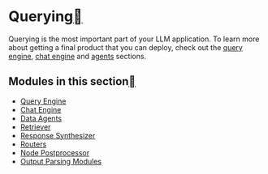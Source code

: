 Querying[](#querying "Permalink to this heading")
==================================================

Querying is the most important part of your LLM application. To learn more about getting a final product that you can deploy, check out the [query engine](../deploying/query_engine/root.html), [chat engine](../deploying/chat_engines/root.html) and [agents](../deploying/agents/root.html) sections.

Modules in this section[](#modules-in-this-section "Permalink to this heading")
--------------------------------------------------------------------------------

* [Query Engine](../deploying/query_engine/root.html)
* [Chat Engine](../deploying/chat_engines/root.html)
* [Data Agents](../deploying/agents/root.html)
* [Retriever](retriever/root.html)
* [Response Synthesizer](response_synthesizers/root.html)
* [Routers](router/root.html)
* [Node Postprocessor](node_postprocessors/root.html)
* [Output Parsing Modules](output_parser.html)
